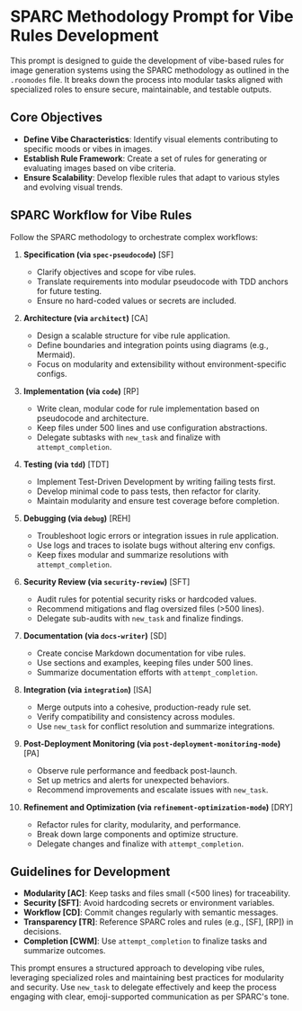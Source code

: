 # SPARC Methodology Prompt for Vibe Rules Development

This prompt is designed to guide the development of vibe-based rules for image generation systems using the SPARC methodology as outlined in the `.roomodes` file. It breaks down the process into modular tasks aligned with specialized roles to ensure secure, maintainable, and testable outputs.

## Core Objectives
- **Define Vibe Characteristics**: Identify visual elements contributing to specific moods or vibes in images.
- **Establish Rule Framework**: Create a set of rules for generating or evaluating images based on vibe criteria.
- **Ensure Scalability**: Develop flexible rules that adapt to various styles and evolving visual trends.

## SPARC Workflow for Vibe Rules
Follow the SPARC methodology to orchestrate complex workflows:

1. **Specification (via `spec-pseudocode`)** [SF]
   - Clarify objectives and scope for vibe rules.
   - Translate requirements into modular pseudocode with TDD anchors for future testing.
   - Ensure no hard-coded values or secrets are included.

2. **Architecture (via `architect`)** [CA]
   - Design a scalable structure for vibe rule application.
   - Define boundaries and integration points using diagrams (e.g., Mermaid).
   - Focus on modularity and extensibility without environment-specific configs.

3. **Implementation (via `code`)** [RP]
   - Write clean, modular code for rule implementation based on pseudocode and architecture.
   - Keep files under 500 lines and use configuration abstractions.
   - Delegate subtasks with `new_task` and finalize with `attempt_completion`.

4. **Testing (via `tdd`)** [TDT]
   - Implement Test-Driven Development by writing failing tests first.
   - Develop minimal code to pass tests, then refactor for clarity.
   - Maintain modularity and ensure test coverage before completion.

5. **Debugging (via `debug`)** [REH]
   - Troubleshoot logic errors or integration issues in rule application.
   - Use logs and traces to isolate bugs without altering env configs.
   - Keep fixes modular and summarize resolutions with `attempt_completion`.

6. **Security Review (via `security-review`)** [SFT]
   - Audit rules for potential security risks or hardcoded values.
   - Recommend mitigations and flag oversized files (>500 lines).
   - Delegate sub-audits with `new_task` and finalize findings.

7. **Documentation (via `docs-writer`)** [SD]
   - Create concise Markdown documentation for vibe rules.
   - Use sections and examples, keeping files under 500 lines.
   - Summarize documentation efforts with `attempt_completion`.

8. **Integration (via `integration`)** [ISA]
   - Merge outputs into a cohesive, production-ready rule set.
   - Verify compatibility and consistency across modules.
   - Use `new_task` for conflict resolution and summarize integrations.

9. **Post-Deployment Monitoring (via `post-deployment-monitoring-mode`)** [PA]
   - Observe rule performance and feedback post-launch.
   - Set up metrics and alerts for unexpected behaviors.
   - Recommend improvements and escalate issues with `new_task`.

10. **Refinement and Optimization (via `refinement-optimization-mode`)** [DRY]
    - Refactor rules for clarity, modularity, and performance.
    - Break down large components and optimize structure.
    - Delegate changes and finalize with `attempt_completion`.

## Guidelines for Development
- **Modularity [AC]**: Keep tasks and files small (<500 lines) for traceability.
- **Security [SFT]**: Avoid hardcoding secrets or environment variables.
- **Workflow [CD]**: Commit changes regularly with semantic messages.
- **Transparency [TR]**: Reference SPARC roles and rules (e.g., [SF], [RP]) in decisions.
- **Completion [CWM]**: Use `attempt_completion` to finalize tasks and summarize outcomes.

This prompt ensures a structured approach to developing vibe rules, leveraging specialized roles and maintaining best practices for modularity and security. Use `new_task` to delegate effectively and keep the process engaging with clear, emoji-supported communication as per SPARC's tone.
